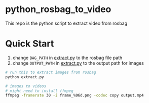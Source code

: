 # python_rosbag_to_video

This repo is the python script to extract video from rosbag

# Quick Start
1) change `BAG_PATH` in [extract.py](https://github.com/surfii3z/python_rosbag_to_video/blob/ef016e24073f25b9c12b6f0d4fca59eb34891b1b/extract.py#L12) to the rosbag file path
2) change `OUTPUT_PATH` in [extract.py](https://github.com/surfii3z/python_rosbag_to_video/blob/ef016e24073f25b9c12b6f0d4fca59eb34891b1b/extract.py#L13) to the output path for images

``` bash
# run this to extract images from rosbag
python extract.py

# images to videos
# might need to install ffmpeg
ffmpeg -framerate 30 -i frame_%06d.png -codec copy output.mp4
```
